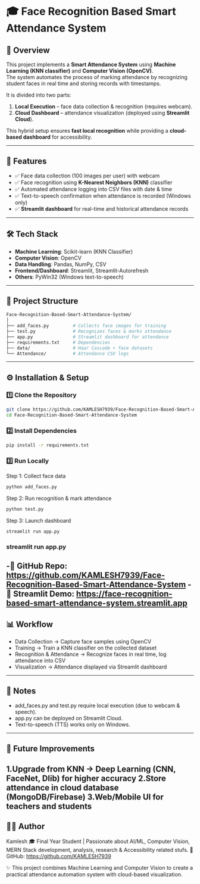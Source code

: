 # 🎓 Face Recognition Based Smart Attendance System  

## 📌 Overview  
This project implements a **Smart Attendance System** using **Machine Learning (KNN classifier)** and **Computer Vision (OpenCV)**.  
The system automates the process of marking attendance by recognizing student faces in real time and storing records with timestamps.  

It is divided into two parts:  
1. **Local Execution** – face data collection & recognition (requires webcam).  
2. **Cloud Dashboard** – attendance visualization (deployed using **Streamlit Cloud**).  

This hybrid setup ensures **fast local recognition** while providing a **cloud-based dashboard** for accessibility.  

---

## 🚀 Features  
- ✅ Face data collection (100 images per user) with webcam  
- ✅ Face recognition using **K-Nearest Neighbors (KNN)** classifier  
- ✅ Automated attendance logging into CSV files with date & time  
- ✅ Text-to-speech confirmation when attendance is recorded (Windows only)  
- ✅ **Streamlit dashboard** for real-time and historical attendance records  

---

## 🛠️ Tech Stack  
- **Machine Learning**: Scikit-learn (KNN Classifier)  
- **Computer Vision**: OpenCV  
- **Data Handling**: Pandas, NumPy, CSV  
- **Frontend/Dashboard**: Streamlit, Streamlit-Autorefresh  
- **Others**: PyWin32 (Windows text-to-speech)  

---

## 📂 Project Structure  
```bash
Face-Recognition-Based-Smart-Attendance-System/
│
├── add_faces.py         # Collects face images for training
├── test.py              # Recognizes faces & marks attendance
├── app.py               # Streamlit dashboard for attendance
├── requirements.txt     # Dependencies
├── data/                # Haar Cascade + face datasets
└── Attendance/          # Attendance CSV logs
 ```

---

## ⚙️ Installation & Setup  

### 1️⃣ Clone the Repository  
```bash
git clone https://github.com/KAMLESH7939/Face-Recognition-Based-Smart-Attendance-System.git
cd Face-Recognition-Based-Smart-Attendance-System
```
### 2️⃣ Install Dependencies
```bash
pip install -r requirements.txt
```
### 3️⃣ Run Locally
Step 1: Collect face data
```bash
python add_faces.py
```
Step 2: Run recognition & mark attendance
```bash
python test.py
```
Step 3: Launch dashboard
```bash
streamlit run app.py
```
### streamlit run app.py

-📍 GitHub Repo: https://github.com/KAMLESH7939/Face-Recognition-Based-Smart-Attendance-System
-📍 Streamlit Demo: https://face-recognition-based-smart-attendance-system.streamlit.app
---

## 📊 Workflow
- Data Collection → Capture face samples using OpenCV
- Training → Train a KNN classifier on the collected dataset
- Recognition & Attendance → Recognize faces in real time, log attendance into CSV
- Visualization → Attendance displayed via Streamlit dashboard

---

## 📌 Notes
- add_faces.py and test.py require local execution (due to webcam & speech).
- app.py can be deployed on Streamlit Cloud.
- Text-to-speech (TTS) works only on Windows.
---

## 🎯 Future Improvements
  1.Upgrade from KNN → Deep Learning (CNN, FaceNet, Dlib) for higher accuracy
  2.Store attendance in cloud database (MongoDB/Firebase)
  3.Web/Mobile UI for teachers and students
---
## 👨‍💻 Author
Kamlesh
🎓 Final Year Student | Passionate about AI/ML, Computer Vision, MERN Stack development, analysis, research & Accessibility related stufs.
🔗 GitHub: https://github.com/KAMLESH7939

✨ This project combines Machine Learning and Computer Vision to create a practical attendance automation system with cloud-based visualization.
